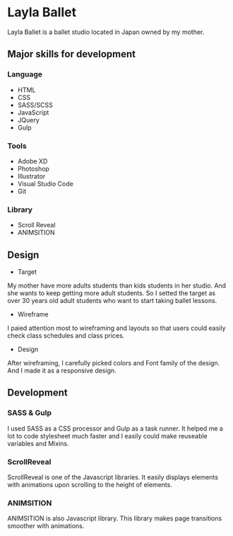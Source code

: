 # Layla Ballet


Layla Ballet is a ballet studio located in Japan owned by my mother.



## Major skills for development

### Language

  - HTML
  - CSS
  - SASS/SCSS
  - JavaScript
  - JQuery
  - Gulp

### Tools
  - Adobe XD
  - Photoshop
  - Illustrator
  - Visual Studio Code
  - Git
  
### Library
  - Scroll Reveal
  - ANIMSITION


## Design
- Target

My mother have more adults students than kids students in her studio. 
And she wants to keep getting more adult students. So I setted the target as over 30 years old adult students who want to start taking ballet lessons.

- Wireframe

I paied attention most to wireframing and layouts so that users could easily check class schedules and class prices.

- Design

After wireframing, I carefully picked colors and Font family of the design.
And I made it as a responsive design. 


## Development

### SASS & Gulp

I used SASS as a CSS processor and Gulp as a task runner. It helped me a lot to code stylesheet much faster and I easily could make reuseable variables and Mixins.

### ScrollReveal

ScrollReveal is one of the Javascript libraries.
It easily displays elements with animations upon scrolling to the height of elements. 

### ANIMSITION

ANIMSITION is also Javascript library. This library makes page transitions smoother with animations.


